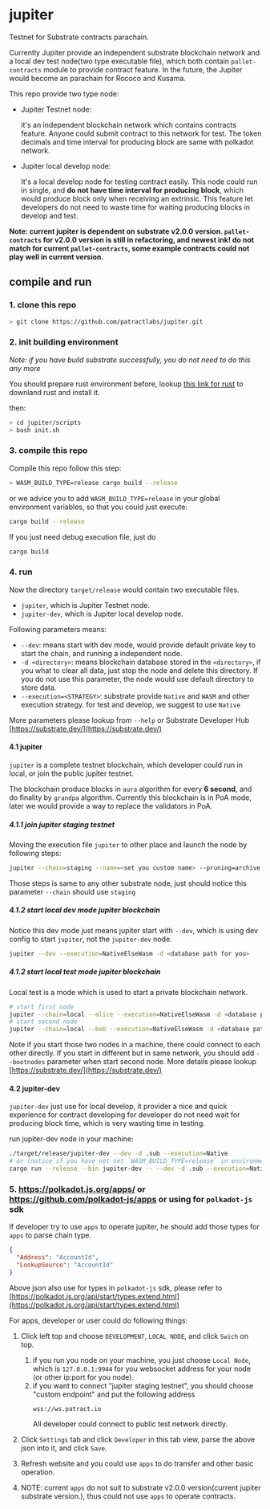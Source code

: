# jupiter
Testnet for Substrate contracts parachain.

Currently Jupiter provide an independent substrate blockchain network and a local dev test node(two type executable file), 
which both contain `pallet-contracts` module to provide contract feature. In the future, the Jupiter would become an
parachain for Rococo and Kusama.  

This repo provide two type node:
* Jupiter Testnet node:
 
    it's an independent blockchain network which contains contracts feature. Anyone could submit 
    contract to this network for test. The token decimals and time interval for producing block are
    same with polkadot network.
    
* Jupiter local develop node: 
    
    It's a local develop node for testing contract easily. This node could run in single, and **do not have time interval
    for producing block**, which would produce block only when receiving an extrinsic. This feature let developers do not 
    need to waste time for waiting producing blocks in develop and test.
    
**Note: current jupiter is dependent on substrate v2.0.0 version. `pallet-contracts` for v2.0.0 version is still in refactoring, 
and newest ink! do not match for current `pallet-contracts`, some example contracts could not play well in current version.**
    
## compile and run
### 1. clone this repo
```bash
> git clone https://github.com/patractlabs/jupiter.git
```

### 2. init building environment
*Note: if you have build substrate successfully, you do not need to do this any more*

You should prepare rust environment before, lookup [this link for rust](https://www.rust-lang.org/learn/get-started) to
downland rust and install it.
 
then:
```bash
> cd jupiter/scripts
> bash init.sh
```

### 3. compile this repo
Compile this repo follow this step:
```bash
> WASM_BUILD_TYPE=release cargo build --release
```
or we advice you to add `WASM_BUILD_TYPE=release` in your global environment variables, so that you could just execute:
```bash
cargo build --release
```

If you just need debug execution file, just do
```bash
cargo build
```

### 4. run
Now the directory `target/release` would contain two executable files.
* `jupiter`, which is Jupiter Testnet node.
* `jupiter-dev`, which is Jupiter local develop node.

Following parameters means:
* `--dev`: means start with dev mode, would provide default private key to start the chain, and running a independent node.
* `-d <directory>`: means blockchain database stored in the `<directory>`, if you what to clear all data, just stop the
node and delete this directory. If you do not use this parameter, the node would use default directory to store data.
* `--execution=<STRATEGY>`: substrate provide `Native` and `WASM` and other execution strategy. for test and develop, 
we suggest to use `Native`  

More parameters please lookup from `--help` or Substrate Developer Hub [https://substrate.dev/](https://substrate.dev/)

#### 4.1 jupiter
`jupiter` is a complete testnet blockchain, which developer could run in local, or join the public jupiter testnet.

The blockchain produce blocks in `aura` algorithm for every **6 second**, and do finality by `grandpa` algorithm. Currently
this blockchain is in PoA mode, later we would provide a way to replace the validators in PoA.

##### 4.1.1 join jupiter staging testnet
Moving the execution file `jupiter` to other place and launch the node by following steps:
```bash
jupiter --chain=staging --name=<set you custom name> --pruning=archive --execution=NativeElseWasm
```
Those steps is same to any other substrate node, just should notice this parameter `--chain` should use `staging`

##### 4.1.2 start local dev mode jupiter blockchain
Notice this dev mode just means jupiter start with `--dev`, which is using dev config to start `jupiter`, not the 
`jupiter-dev` node.
```bash
jupiter --dev --execution=NativeElseWasm -d <database path for you>
```

##### 4.1.2 start local test mode jupiter blockchain
Local test is a mode which is used to start a private blockchain network.
```bash
# start first node
jupiter --chain=local --alice --execution=NativeElseWasm -d <database path for you>
# start second node
jupiter --chain=local --bob --execution=NativeElseWasm -d <database path for you>
```
Note if you start those two nodes in a machine, there could connect to each other directly. If you start in different 
but in same network, you should add `--bootnodes` parameter when start second node. More details please lookup [https://substrate.dev/](https://substrate.dev/)
   
#### 4.2 jupiter-dev
`jupiter-dev` just use for local develop, it provider a nice and quick experience for contract developing for developer 
do not need wait for producing block time, which is very wasting time in testing.

run jupiter-dev node in your machine:
```bash
./target/release/jupiter-dev --dev -d .sub --execution=Native
# or (notice if you have not set `WASM_BUILD_TYPE=release` in environment variables, put this before `cargo run`)
cargo run --release --bin jupiter-dev -- --dev -d .sub --execution=Native
```

### 5. https://polkadot.js.org/apps/ or https://github.com/polkadot-js/apps or using for `polkadot-js` sdk
If developer try to use `apps` to operate jupiter, he should add those types for `apps` to parse chain type.
```json
{
  "Address": "AccountId",
  "LookupSource": "AccountId"
}
```
Above json also use for types in `polkadot-js` sdk, please refer to [https://polkadot.js.org/api/start/types.extend.html](https://polkadot.js.org/api/start/types.extend.html)

For apps, developer or user could do following things:
1. Click left top and choose `DEVELOPMENT`, `LOCAL NODE`, and click `Swich` on top.
 
    1. if you run you node on your machine, you just choose `Local Node`, which is `127.0.0.1:9944` for you websocket 
    address for your node (or other ip:port for you node).
    2. if you want to connect "jupiter staging testnet", you should choose "custom endpoint" and put the following address
        ````
        wss://ws.patract.io
        ````
        All developer could connect to public test network directly.
    
2. Click `Settings` tab and click `Developer` in this tab view, parse the above json into it, and click `Save`.
3. Refresh website and you could use `apps` to do transfer and other basic operation.
4. NOTE: current `apps` do not suit to substrate v2.0.0 version(current jupiter substrate version.), thus could not use `apps` to operate contracts.
